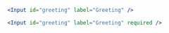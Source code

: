 ```jsx
<Input id="greeting" label="Greeting" />
```

```jsx
<Input id="greeting" label="Greeting" required />
```
